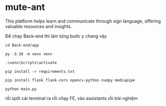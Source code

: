 # mute-ant

This platform helps learn and communicate through sign language, offering valuable resources and insights.

Để chạy Back-end thì làm từng bước y chang vậy

```
cd Back-end/app
```

```
py -3.10 -m venv venv
```

```
.\venv\Scripts\activate
```

```
pip install -r requirements.txt
```

```
pip install flask flask-cors opencv-python numpy mediapipe
```

```
python main.py
```

rồi split cái terminal ra rồi chạy FE, vào assistants rồi trải nghiệm
